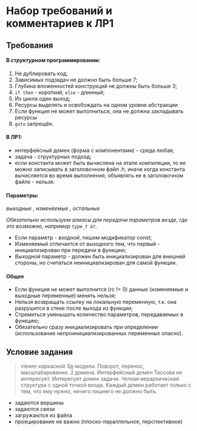 # Набор требований и комментариев к ЛР1


## Требования

#### В *структурном* программировании:
1. Не дублировать код;
2. Зависимых подзадач не должно быть больше 7;
3. Глубина вложенностей конструкций не должны быть больше 3;
4. `if then` - короткий, `else` - длинный;
5. Из цикла один выход;
6. Ресурсы выделять и освобождать на одном уровне абстракции
7. Если функция не может выполниться, она не должна закладывать ресурсы
8. `goto` запрещён.

#### В ЛР1:
- интерфейсный домен (форма с компонентами) - среда любая;
- задача - структурных подход;
- если константа может быть вычислена на этапе компиляции, то ее можно записывать в заголовочном файл .h, иначе когда константа вычисляется во время выполнения, объявлять ее в заголовочном файле - нельзя.

#### Параметры:
_выходные , изменяемые , остальные_

*Обязательно используем алиасы для передачи параметров везде, где это возможно, например `type_t &t`.*

- Если параметр - *входной*, пишем модификатор const;
- Изменяемый отличается от выходного тем, что первый - инициализирован при передачи в функцию;
- *Выходной* параметр - должен быть инициализирован для внешней стороны, но считаться неинициализирован для самой функции.
 
#### Общее
- Если функция не может выполнится (rc != 0) данные (изменяемые и выходные переменные) менять нельзя;
- Нельзя возвращать ссылку на локальную переменную, т.к. она разрушится в стеке после выхода из функции;
- Стремиться уменьшать количество параметров, передаваемых в функцию;
- Обязательно сразу инициализировать при определении (использование непроинициализированных переменных опасно).

## Условие задания
> viewer каркасной 3д-модели.
> Поворот, перенос, масштабирование. 2 домена.
> Интерфейсный домен Тассова не интересует.
> Интересует домен задачи. Четкая иерархическая структура с одной точкой входа.
> Каждый домен работает только с тем, что ему нужно, ничего лишнего не должно быть.

- задаются вершины
- задаются связи
- загружаются из файла
- проецирование не важно (плоско-параллельное, перспективное)

